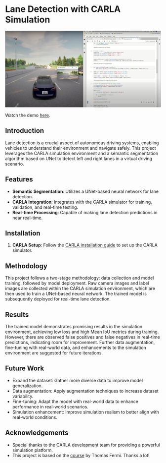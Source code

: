 # Lane Detection with CARLA Simulation

[![Lane Detection DEMO](https://github.com/Omar-MuGo/Lane-detection/blob/c3ab1bafd82881c533831197c25b2ba10f250779/Images/thumbnail.png)](https://www.youtube.com/watch?v=Ye1y3uwR9ko)

Watch the demo [here](https://www.youtube.com/watch?v=Ye1y3uwR9ko).

## Introduction

Lane detection is a crucial aspect of autonomous driving systems, enabling vehicles to understand their environment and navigate safely. This project leverages the CARLA simulation environment and a semantic segmentation algorithm based on UNet to detect left and right lanes in a virtual driving scenario.

## Features

- **Semantic Segmentation**: Utilizes a UNet-based neural network for lane detection.
- **CARLA Integration**: Integrates with the CARLA simulator for training, validation, and real-time testing.
- **Real-time Processing**: Capable of making lane detection predictions in near real-time.

## Installation

1. **CARLA Setup**: Follow the [CARLA installation guide](https://carla.readthedocs.io/en/latest/start_quickstart/) to set up the CARLA simulator.

## Methodology

This project follows a two-stage methodology: data collection and model training, followed by model deployment. Raw camera images and label images are collected within the CARLA simulation environment, which are then used to train a UNet-based neural network. The trained model is subsequently deployed for real-time lane detection.

## Results

The trained model demonstrates promising results in the simulation environment, achieving low loss and high Mean IoU metrics during training. However, there are observed false positives and false negatives in real-time predictions, indicating room for improvement. Further data augmentation, fine-tuning with real-world data, and enhancements to the simulation environment are suggested for future iterations.

## Future Work

- Expand the dataset: Gather more diverse data to improve model generalization.
- Data augmentation: Apply augmentation techniques to increase dataset variability.
- Fine-tuning: Adapt the model with real-world data to enhance performance in real-world scenarios.
- Simulation enhancement: Improve simulation realism to better align with real-world conditions.

## Acknowledgements

- Special thanks to the CARLA development team for providing a powerful simulation platform.
- This project is based on the [course](https://thomasfermi.github.io/Algorithms-for-Automated-Driving/LaneDetection/LaneDetectionOverview.html) by Thomas Fermi. Thanks a lot!
